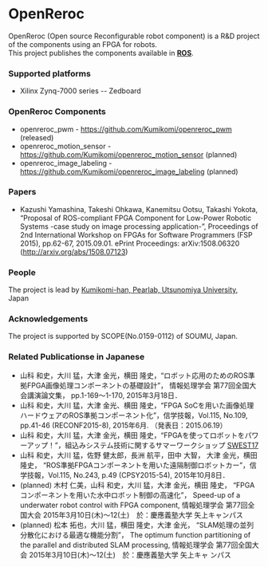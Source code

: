 # OpenReroc

OpenReroc (Open source Reconfigurable robot component) is a R&D project of the components using an FPGA for robots.  
This project publishes the components available in **[ROS](http://www.ros.org/)**.

### Supported platforms

- Xilinx Zynq-7000 series
-- Zedboard

### OpenReroc Components

- openreroc_pwm - https://github.com/Kumikomi/openreroc_pwm (released) 
- openreroc_motion_sensor - https://github.com/Kumikomi/openreroc_motion_sensor (planned) 
- openreroc_image_labeling - https://github.com/Kumikomi/openreroc_image_labeling (planned) 
 
### Papers

- Kazushi Yamashina, Takeshi Ohkawa, Kanemitsu Ootsu, Takashi Yokota, “Proposal of ROS-compliant FPGA Component for Low-Power Robotic Systems -case study on image processing application-”, Proceedings of 2nd International Workshop on FPGAs for Software Programmers (FSP 2015), pp.62-67, 2015.09.01. ePrint Proceedings: arXiv:1508.06320 (http://arxiv.org/abs/1508.07123)

### People

The project is lead by [Kumikomi-han, Pearlab, Utsunomiya University](https://github.com/Kumikomi), Japan

### Acknowledgements

The project is supported by SCOPE(No.0159-0112) of SOUMU, Japan.


### Related Publicationse in Japanese
- 山科 和史，大川 猛，大津 金光，横田 隆史，“ロボット応用のためのROS準拠FPGA画像処理コンポーネントの基礎設計”，
情報処理学会 第77回全国大会講演論文集， pp.1-169～1-170, 2015年3月18日．
- 山科 和史，大川 猛，大津 金光、横田 隆史，“FPGA SoCを用いた画像処理ハードウェアのROS準拠コンポーネント化”，信学技報，Vol.115, No.109, pp.41-46 (RECONF2015-8), 2015年6月. （発表日：2015.06.19） 
- 山科 和史，大川 猛，大津 金光，横田 隆史，“FPGAを使ってロボットをパワーアップ！”，組込みシステム技術に関するサマーワークショップ [SWEST17](http://swest.toppers.jp/)
- 山科 和史，大川 猛，佐野 健太郎，長洲 航平，田中 大智， 大津 金光，横田 隆史， “ROS準拠FPGAコンポーネントを用いた遠隔制御ロボットカー”，信学技報，Vol.115, No.243, p.49 (CPSY2015-54), 2015年10月8日．
- (planned) 木村 仁美，山科 和史，大川 猛，大津 金光，横田 隆史， “FPGAコンポーネントを用いた水中ロボット制御の高速化”， Speed-up of a underwater robot control with FPGA component, 情報処理学会 第77回全国大会 2015年3月10日(木)～12(土)　於：慶應義塾大学 矢上キャンパス
- (planned) 松本 拓也，大川 猛，横田 隆史，大津 金光， “SLAM処理の並列分散化における最適な機能分割”， The optimum function partitioning of the parallel and distributed SLAM processing, 情報処理学会 第77回全国大会 2015年3月10日(木)～12(土)　於：慶應義塾大学 矢上キャ
ンパス

